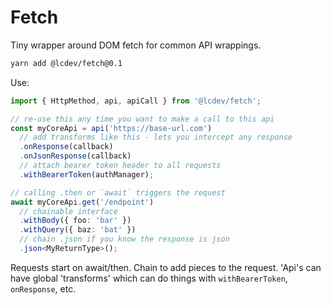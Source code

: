 # Fetch
Tiny wrapper around DOM fetch for common API wrappings.

```bash
yarn add @lcdev/fetch@0.1
```

Use:

```typescript
import { HttpMethod, api, apiCall } from '@lcdev/fetch';

// re-use this any time you want to make a call to this api
const myCoreApi = api('https://base-url.com')
  // add transforms like this - lets you intercept any response
  .onResponse(callback)
  .onJsonResponse(callback)
  // attach bearer token header to all requests
  .withBearerToken(authManager);

// calling .then or `await` triggers the request
await myCoreApi.get('/endpoint')
  // chainable interface
  .withBody({ foo: 'bar' })
  .withQuery({ baz: 'bat' })
  // chain .json if you know the response is json
  .json<MyReturnType>();
```

Requests start on await/then. Chain to add pieces to the request. 'Api's can
have global 'transforms' which can do things with `withBearerToken`, `onResponse`,
etc.

